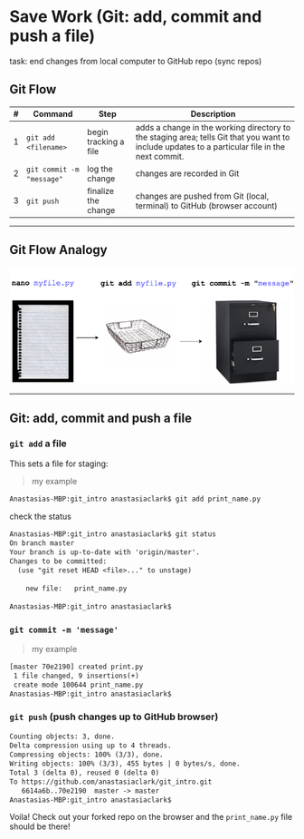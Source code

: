 # Save Work (Git: add, commit and push a file)
task:  end changes from local computer to GitHub repo (sync repos)

## Git Flow 
| #     | Command                   | Step  | Description      |
|-------|---------------------------| -----|------------------|
|  1    | `git add <filename>`      | begin tracking a file | adds a change in the working directory to the staging area; tells Git that you want to include updates to a particular file in the next commit.  |    
|  2    | `git commit -m "message"` | log the change | changes are recorded in Git |  
|  3    | `git push`                | finalize the change | changes are pushed from Git (local, terminal) to GitHub (browser account) | 
 
---

## Git Flow Analogy
![git flow](images/git_diagram.png)

---

## Git:  add, commit and push a file

### `git add` a file
This sets a file for staging:  
 
>my example  
```bash
Anastasias-MBP:git_intro anastasiaclark$ git add print_name.py
```
check the status
```git
Anastasias-MBP:git_intro anastasiaclark$ git status
On branch master
Your branch is up-to-date with 'origin/master'.
Changes to be committed:
  (use "git reset HEAD <file>..." to unstage)

	new file:   print_name.py

Anastasias-MBP:git_intro anastasiaclark$                                         
```

### `git commit -m 'message'`
>my example  
```Anastasias-MBP:git_intro anastasiaclark$ git commit -m 'created print.py'
[master 70e2190] created print.py
 1 file changed, 9 insertions(+)
 create mode 100644 print_name.py
Anastasias-MBP:git_intro anastasiaclark$
```

### `git push` (push changes up to GitHub browser)

```Anastasias-MBP:git_intro anastasiaclark$ git push
Counting objects: 3, done.
Delta compression using up to 4 threads.
Compressing objects: 100% (3/3), done.
Writing objects: 100% (3/3), 455 bytes | 0 bytes/s, done.
Total 3 (delta 0), reused 0 (delta 0)
To https://github.com/anastasiaclark/git_intro.git
   6614a6b..70e2190  master -> master
Anastasias-MBP:git_intro anastasiaclark$
```

Voila! Check out your forked repo on the browser and the `print_name.py` file should be there!
